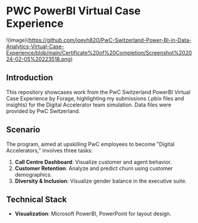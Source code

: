 # PWC PowerBI Virtual Case Experience

!{image}(https://github.com/joeyh820/PwC-Switzerland-Power-BI-in-Data-Analytics-Virtual-Case-Experience/blob/main/Certificate%20of%20Completion/Screenshot%202024-02-05%20223518.png)


## Introduction
This repository showcases work from the PwC Switzerland PowerBI Virtual Case Experience by Forage, highlighting my submissions (.pbix files and insights) for the Digital Accelerator team simulation. Data files were provided by PwC Switzerland.

## Scenario
The program, aimed at upskilling PwC employees to become "Digital Accelerators," involves three tasks:
1. **Call Centre Dashboard**: Visualize customer and agent behavior.
2. **Customer Retention**: Analyze and predict churn using customer demographics.
3. **Diversity & Inclusion**: Visualize gender balance in the executive suite.

## Technical Stack
- **Visualization**: Microsoft PowerBI, PowerPoint for layout design.
